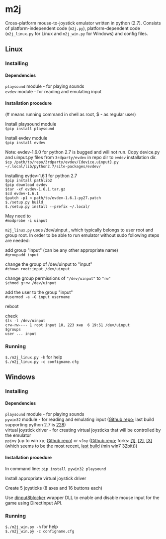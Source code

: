# m2j

Cross-platform mouse-to-joystick emulator written in python (2.7). Consists of platform-independent code (`m2j.py`), platform-dependent code (`m2j_linux.py` for Linux and `m2j_win.py` for Windows) and config files.

## Linux

### Installing

#### Dependencies 

`playsound` module - for playing sounds  
`evdev` module - for reading and emulating input  

#### Installation procedure

(# means running command in shell as root, $ - as regular user)

Install playsound module  
`$pip install playsound`

Install evdev module  
`$pip install evdev`

Note: evdev-1.6.0 for python 2.7 is bugged and will not run. Copy device.py and uinput.py files from `3rdparty/evdev` in repo dir to `evdev` installation dir.  
`$cp /path/to/repo/3rdparty/evdev/{device,uinput}.py ~/.local/lib/python2.7/site-packages/evdev/`

Installing evdev-1.6.1 for python 2.7  
`$pip install pathlib2`  
`$pip download evdev`  
`$tar -xf evdev-1.6.1.tar.gz`  
`$cd evdev-1.6.1`  
`$patch -p1 < path/to/evdev-1.6.1-py27.patch`  
`$./setup.py build`  
`$./setup.py install --prefix ~/.local/`  

May need to  
`#modprobe -i uinput`

`m2j_linux.py` uses /dev/uinput , which typically belongs to user root and group root. In order to be able to run emulator without sudo following steps are needed:

add group "input" (can be any other appropriate name)  
`#groupadd input`

change the group of /dev/uinput to "input"  
`#chown root:input /dev/uinput`

change group permissions of `"/dev/uinput"` to `"rw"`  
`$chmod g+rw /dev/uinput`

add the user to the group "input"  
`#usermod -a -G input username`

reboot

check  
`$ls -l /dev/uinput`  
`crw-rw---- 1 root input 10, 223 янв  6 19:51 /dev/uinput`  
`$groups`  
`user ... input`  

### Running

`$./m2j_linux.py -h` for help  
`$./m2j_linux.py -c configname.cfg`

## Windows 

### Installing

#### Dependencies

`playsound` module - for playing sounds  
`pywin32` module - for reading and emulating input ([Github repo](https://github.com/mhammond/pywin32); last build supporting python 2.7 is [228](https://github.com/mhammond/pywin32/releases/tag/b228))  
virtual joystick driver - for creating virtual joysticks that will be controlled by the emulator  
`ppjoy` (up to win xp; [Github repo](https://github.com/elitak/PPJoy/releases)) or `vJoy` ([Github repo](https://sourceforge.net/projects/vjoystick/); forks: [\[1\]](https://github.com/shauleiz/vJoy), [\[2\]](https://github.com/jshafer817/vJoy), [\[3\]](https://github.com/njz3/vJoy/) (which seems to be the most recent, [last build](https://github.com/njz3/vJoy/releases/tag/v2.2.1.1) (min win7 32bit)))  

#### Installation procedure

In command line: `pip install pywin32 playsound`

Install appropriate virtual joystick driver  

Create 5 joysticks (8 axes and 16 buttons each)

Use [dinput8blocker](https://github.com/fedorov-ao/dinput8blocker) wrapper DLL to enable and disable mouse input for the game using DirectInput API.

### Running

`$./m2j_win.py -h` for help  
`$./m2j_win.py -c configname.cfg` 
